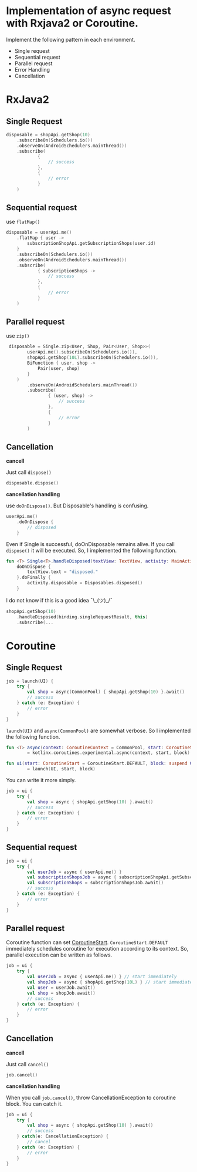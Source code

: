 # Implementation of async request with Rxjava2 or Coroutine.

Implement the following pattern in each environment.

- Single request
- Sequential request
- Parallel request
- Error Handling
- Cancellation

# RxJava2

## Single Request

```kotlin
disposable = shopApi.getShop(10)
    .subscribeOn(Schedulers.io())
    .observeOn(AndroidSchedulers.mainThread())
    .subscribe(
            {
                // success
            },
            {
                // error
            }
    )
```

## Sequential request

use `flatMap()`

```kotlin
disposable = userApi.me()
    .flatMap { user ->
        subscriptionShopApi.getSubscriptionShops(user.id)
    }
    .subscribeOn(Schedulers.io())
    .observeOn(AndroidSchedulers.mainThread())
    .subscribe(
            { subscriptionShops ->
                // success
            },
            {
                // error
            }
    )
```

## Parallel request

use `zip()`

```kotlin
 disposable = Single.zip<User, Shop, Pair<User, Shop>>(
        userApi.me().subscribeOn(Schedulers.io()),
        shopApi.getShop(10L).subscribeOn(Schedulers.io()),
        BiFunction { user, shop ->
            Pair(user, shop)
        }
    )
        .observeOn(AndroidSchedulers.mainThread())
        .subscribe(
                { (user, shop) ->
                    // success
                },
                {
                    // error
                }
        )
```

## Cancellation

__cancell__

Just call `dispose()`

```kotlin
disposable.dispose()
```

__cancellation handling__

use `doOnDispose()`. But Disposable's handling is confusing.

```kotlin
userApi.me()
    .doOnDispose {
        // disposed
    }
```

Even if Single is successful, doOnDisposable remains alive.
If you call `dispose()` it will be executed.
So, I implemented the following function.


```kotlin
fun <T> Single<T>.handleDisposed(textView: TextView, activity: MainActivity): Single<T> =
    doOnDispose {
        textView.text = "disposed."
    }.doFinally {
        activity.disposable = Disposables.disposed()
    }
```

I do not know if this is a good idea ¯\\\_(ツ)_/¯

```kotlin
shopApi.getShop(10)
    .handleDisposed(binding.singleRequestResult, this)
    .subscribe(...
```

# Coroutine

## Single Request

```kotlin
job = launch(UI) {
    try {
        val shop = async(CommonPool) { shopApi.getShop(10) }.await()
        // success
    } catch (e: Exception) {
        // error
    }
}
```

`launch(UI)` and `async(CommonPool)` are somewhat verbose.
 So I implemented the following function.

```kotlin
fun <T> async(context: CoroutineContext = CommonPool, start: CoroutineStart = CoroutineStart.DEFAULT, block: suspend CoroutineScope.() -> T)
        = kotlinx.coroutines.experimental.async(context, start, block)

fun ui(start: CoroutineStart = CoroutineStart.DEFAULT, block: suspend CoroutineScope.() -> Unit)
        = launch(UI, start, block)
```

You can write it more simply.

```kotlin
job = ui {
    try {
        val shop = async { shopApi.getShop(10) }.await()
        // success
    } catch (e: Exception) {
        // error
    }
}
```

## Sequential request

```kotlin
job = ui {
    try {
        val userJob = async { userApi.me() }
        val subscriptionShopsJob = async { subscriptionShopApi.getSubscriptionShops(userJob.await().id) }
        val subscriptionShops = subscriptionShopsJob.await()
        // success
    } catch (e: Exception) {
        // error
    }
}
```

## Parallel request

Coroutine function can set [CoroutineStart](https://kotlin.github.io/kotlinx.coroutines/kotlinx-coroutines-core/kotlinx.coroutines.experimental/-coroutine-start/index.html).
`CoroutineStart.DEFAULT` immediately schedules coroutine for execution according to its context.
So, parallel execution can be written as follows.

```kotlin
job = ui {
    try {
        val userJob = async { userApi.me() } // start immediately
        val shopJob = async { shopApi.getShop(10L) } // start immediately
        val user = userJob.await()
        val shop = shopJob.await()
        // success
    } catch (e: Exception) {
        // error
    }
}
```

## Cancellation

__cancell__

Just call `cancel()`

```kotlin
job.cancel()
```

__cancellation handling__

When you call `job.cancel()`, throw CancellationException to coroutine block. 
You can catch it.

```kotlin
job = ui {
    try {
        val shop = async { shopApi.getShop(10) }.await()
        // success
    } catch(e: CancellationException) {
        // cancel
    } catch (e: Exception) {
        // error
    }
}
```
